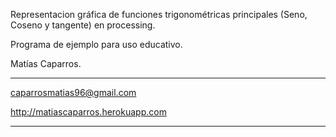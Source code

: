 Representacion gráfica de funciones trigonométricas principales (Seno, Coseno y tangente) en processing.

Programa de ejemplo para uso educativo.

Matías Caparros.

******************************

caparrosmatias96@gmail.com

http://matiascaparros.herokuapp.com

******************************